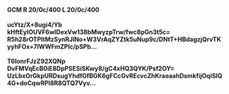 #### GCM R 20/0c/400 L 20/0c/400
**ucYtz/X+8ugi4/Yb**<br/>**kHftEyIOUVF6wIDexVw138bMwyzpTrw/fwc8pGn3t5c=**<br/>**R5h28rOTPltMzSynRJINo+W3VrAqZYZtk5uNup9c/DNtT+HBdagzjQrvTKyyhFOx+7lWWFmZPlc/pSPb...**<br/><br/>
**T6IonrFJzZ92XQNp**<br/>**DvFMVqEcB0iE8DpPSESiSKwy8/gC4xHQ3QYK/Psf2OY=**<br/>**UzLbxOrGkpURDsugYhdfGfBGK6gFCcGvREcvcZhKraoaahDsmkfijOqiSIQ4G+doCqwRPI8R8QTQ7Vyv...**